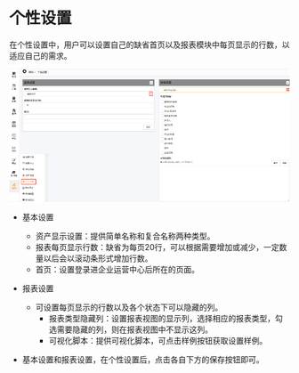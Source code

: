 # 个性设置

在个性设置中，用户可以设置自己的缺省首页以及报表模块中每页显示的行数，以适应自己的需求。

![web](./images/gexingshezhi.png)

* 基本设置
  * 资产显示设置：提供简单名称和复合名称两种类型。
  * 报表每页显示行数：缺省为每页20行，可以根据需要增加或减少，一定数量以后会以滚动条形式增加行数。
  * 首页：设置登录进企业运营中心后所在的页面。

* 报表设置
  * 可设置每页显示的行数以及各个状态下可以隐藏的列。
    * 报表类型隐藏列：设置报表视图的显示列，选择相应的报表类型，勾选需要隐藏的列，则在报表视图中不显示这列。
    * 可视化脚本：提供可视化脚本，可点击样例按钮获取设置样例。

* 基本设置和报表设置，在个性设置后，点击各自下方的保存按钮即可。
